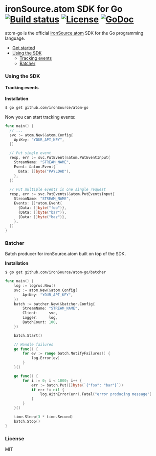 # ironSource.atom SDK for Go [![Build status][travis-image]][travis-url] [![License][license-image]][license-url] [![GoDoc][godoc-img]][godoc-url]
atom-go is the official [ironSource.atom](http://www.ironsrc.com/data-flow-management) SDK for the Go programming language.

- [Get started](https://atom.ironsrc.com/#/signup)
- [Using the SDK](#using-the-sdk)
  - [Tracking events](#tracking-events)
  - [Batcher](#batcher)

### Using the SDK

#### Tracking events
__Installation__
```sh
$ go get github.com/ironSource/atom-go
```
Now you can start tracking events:
```go
func main() {
  // ...
  svc := atom.New(&atom.Config{
    ApiKey: "YOUR_API_KEY",
  })

  // Put single event
  resp, err := svc.PutEvent(&atom.PutEventInput{
    StreamName: "STREAM_NAME",
    Event: &atom.Event{
      Data: []byte("PAYLOAD"),
    },
  })
  
  // Put multiple events in one single request
  resp, err := svc.PutEvents(&atom.PutEventsInput{
    StreamName: "STREAM_NAME",
    Events: []*atom.Event{
      {Data: []byte("foo")},
      {Data: []byte("bar")},
      {Data: []byte("baz")},
    },
  })
}
```

### Batcher
Batch producer for ironSource.atom built on top of the SDK.

__Installation__
```sh
$ go get github.com/ironSource/atom-go/batcher
```

```go
func main() {
    log := logrus.New()
    svc := atom.New(&atom.Config{
        ApiKey: "YOUR_API_KEY",
    })
    batch := batcher.New(&batcher.Config{
        StreamName: "STREAM_NAME",
        Client:     svc,
        Logger:     log,
        BatchCount: 100,
    })

    batch.Start()

    // Handle failures
    go func() {
        for ev := range batch.NotifyFailures() {
            log.Error(ev)
        }
    }()

    go func() {
        for i := 0; i < 1000; i++ {
            err := batch.Put([]byte(`{"foo": "bar"}`))
            if err != nil {
                log.WithError(err).Fatal("error producing message")
            }
        }
    }()

    time.Sleep(3 * time.Second)
    batch.Stop()
}
```

### License
MIT

[godoc-url]: https://godoc.org/github.com/ironSource/atom-go
[godoc-img]: https://img.shields.io/badge/godoc-reference-blue.svg?style=flat-square
[license-image]: https://img.shields.io/badge/license-MIT-blue.svg?style=flat-square
[license-url]: LICENSE
[travis-image]: https://img.shields.io/travis/ironSource/atom-go.svg?style=flat-square
[travis-url]: https://travis-ci.org/ironSource/atom-go
